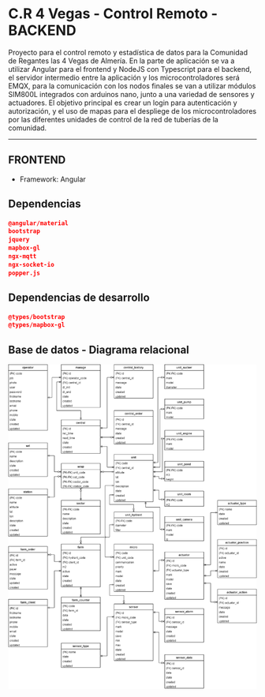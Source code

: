 # C.R 4 Vegas - Control Remoto - BACKEND

Proyecto para el control remoto y estadística de datos para la Comunidad de Regantes las 4 Vegas de Almería. En la parte de aplicación se va a utilizar Angular para el frontend y NodeJS con Typescript para el backend, el servidor intermedio entre la aplicación y los microcontroladores será EMQX, para la comunicación con los nodos finales se van a utilizar módulos SIM800L integrados con arduinos nano, junto a una variedad de sensores y actuadores.
El objetivo principal es crear un login para autenticación y autorización, y el uso de mapas para el despliege de los microcontroladores por las diferentes unidades de control de la red de tuberías de la comunidad.

***

## FRONTEND

- Framework: Angular

## Dependencias

```json
@angular/material
bootstrap
jquery
mapbox-gl
ngx-mqtt
ngx-socket-io
popper.js
```

## Dependencias de desarrollo

```json
@types/bootstrap
@types/mapbox-gl
```

## Base de datos - Diagrama relacional

![Diagrama Relacional](/img/cr4vegas_remoto_RELACIONAL_1.png "Diagrama Relacional")
